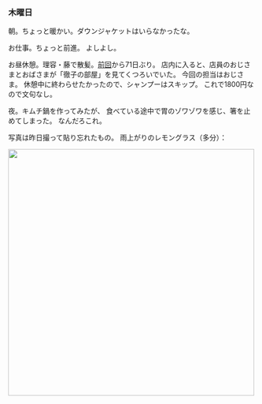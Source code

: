 ### 木曜日

朝。ちょっと暖かい。ダウンジャケットはいらなかったな。

お仕事。ちょっと前進。
よしよし。

お昼休憩。理容・藤で散髪。[前回](https://github.com/toasa/diary/blob/main/2024/09/18.md)から71日ぶり。
店内に入ると、店員のおじさまとおばさまが「徹子の部屋」を見てくつろいでいた。
今回の担当はおじさま。
休憩中に終わらせたかったので、シャンプーはスキップ。
これで1800円なので文句なし。

夜。キムチ鍋を作ってみたが、
食べている途中で胃のゾワゾワを感じ、箸を止めてしまった。
なんだろこれ。

写真は昨日撮って貼り忘れたもの。
雨上がりのレモングラス（多分）：

<img src="https://i.imgur.com/HaBGOe4.jpeg" width="500">